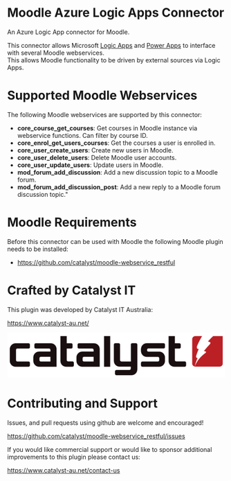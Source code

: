 # Moodle Azure Logic Apps Connector

An Azure Logic App connector for Moodle.

This connector allows Microsoft [Logic Apps](https://azure.microsoft.com/en-au/services/logic-apps/) and [Power Apps](https://web.powerapps.com/) to interface with several Moodle webservices.<br/>
This allows Moodle functionality to be driven by external sources via Logic Apps.

# Supported Moodle Webservices
The following Moodle webservices are supported by this connector:

* **core\_course\_get\_courses**: Get courses in Moodle instance via webservice functions. Can filter by course ID.
* **core_enrol_get_users_courses**: Get the courses a user is enrolled in.
* **core_user_create_users**: Create new users in Moodle.
* **core_user_delete_users**: Delete Moodle user accounts.
* **core_user_update_users**: Update users in Moodle.
* **mod_forum_add_discussion**: Add a new discussion topic to a Moodle forum.
* **mod_forum_add_discussion_post**: Add a new reply to a Moodle forum discussion topic."

# Moodle Requirements
Before this connector can be used with Moodle the following Moodle plugin needs to be installed:
* https://github.com/catalyst/moodle-webservice_restful

# Crafted by Catalyst IT

This plugin was developed by Catalyst IT Australia:

https://www.catalyst-au.net/

![Catalyst IT](/pix/catalyst-logo.png?raw=true)


# Contributing and Support

Issues, and pull requests using github are welcome and encouraged! 

https://github.com/catalyst/moodle-webservice_restful/issues

If you would like commercial support or would like to sponsor additional improvements
to this plugin please contact us:

https://www.catalyst-au.net/contact-us
